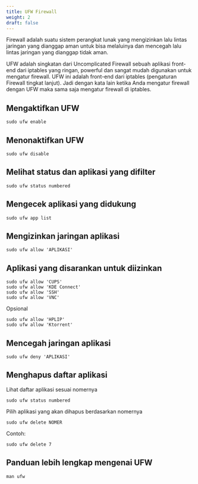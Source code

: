 ```yaml
---
title: UFW Firewall
weight: 2
draft: false
---
```


Firewall adalah suatu sistem perangkat lunak yang mengizinkan lalu lintas jaringan yang dianggap aman untuk bisa melaluinya dan mencegah lalu lintas jaringan yang dianggap tidak aman.

UFW adalah singkatan dari Uncomplicated Firewall sebuah aplikasi front-end dari iptables yang ringan, powerful dan sangat mudah digunakan untuk mengatur firewall. UFW ini adalah front-end dari iptables (pengaturan Firewall tingkat lanjut). Jadi dengan kata lain ketika Anda mengatur firewall dengan UFW maka sama saja mengatur firewall di iptables.

## Mengaktifkan UFW

```shell
sudo ufw enable
```

## Menonaktifkan UFW

```shell
sudo ufw disable
```

## Melihat status dan aplikasi yang difilter

```shell
sudo ufw status numbered
```

## Mengecek aplikasi yang didukung

```shell
sudo ufw app list
```

## Mengizinkan jaringan aplikasi

```shell
sudo ufw allow 'APLIKASI'
```

## Aplikasi yang disarankan untuk diizinkan

```shell
sudo ufw allow 'CUPS'
sudo ufw allow 'KDE Connect'
sudo ufw allow 'SSH'
sudo ufw allow 'VNC'
```

Opsional

```shell
sudo ufw allow 'HPLIP'
sudo ufw allow 'Ktorrent'
```

## Mencegah jaringan aplikasi

```shell
sudo ufw deny 'APLIKASI'
```

## Menghapus daftar aplikasi

Lihat daftar aplikasi sesuai nomernya

```shell
sudo ufw status numbered
```

Pilih aplikasi yang akan dihapus berdasarkan nomernya

```shell
sudo ufw delete NOMER
```

Contoh:
```shell
sudo ufw delete 7
```

## Panduan lebih lengkap mengenai UFW

```shell
man ufw
```
